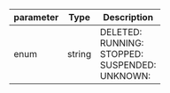 | parameter | Type | Description |
| ----------- | ----------- |----------- |
| enum  |  string  | DELETED: <br/>RUNNING: <br/>STOPPED: <br/>SUSPENDED: <br/>UNKNOWN:   |